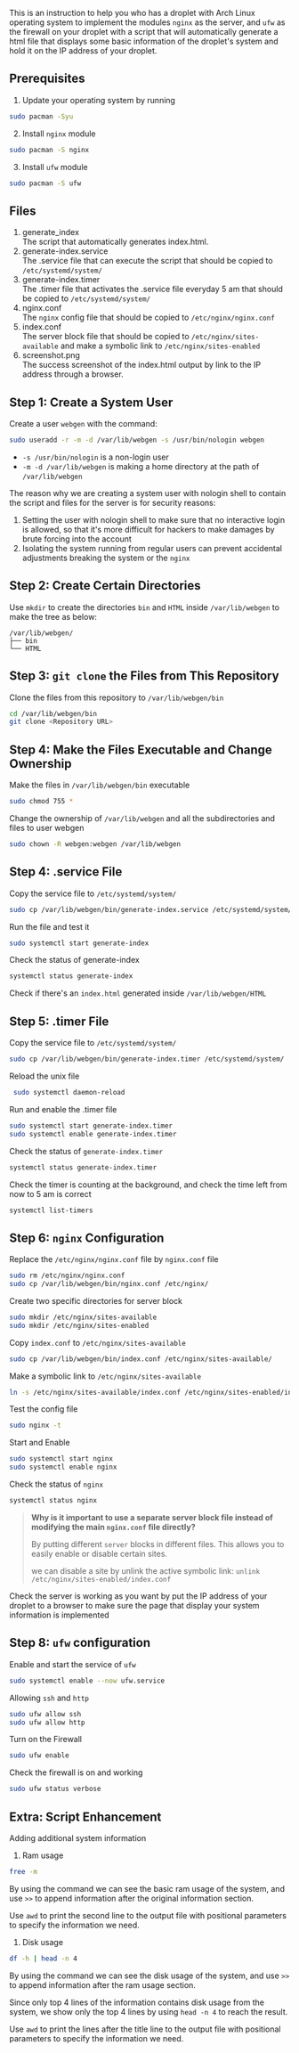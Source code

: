 This is an instruction to help you who has a droplet with Arch Linux operating system to implement the modules `nginx` as the server, and `ufw` as the firewall on your droplet with a script that will automatically generate a html file that displays some basic information of the droplet's system and hold it on the IP address of your droplet.

## Prerequisites
1. Update your operating system by running
```bash
sudo pacman -Syu
```

2. Install `nginx` module
```bash
sudo pacman -S nginx
```

3. Install `ufw` module
```bash
sudo pacman -S ufw
```

## Files
1. generate_index<br>
   The script that automatically generates index.html.
2. generate-index.service<br>
   The .service file that can execute the script that should be copied to `/etc/systemd/system/`
3. generate-index.timer<br>
   The .timer file that activates the .service file everyday 5 am that should be copied to `/etc/systemd/system/`
4. nginx.conf<br>
   The `nginx` config file that should be copied to `/etc/nginx/nginx.conf`   
5. index.conf<br>
   The server block file that should be copied to `/etc/nginx/sites-available` and make a symbolic link to `/etc/nginx/sites-enabled`
6. screenshot.png<br>
   The success screenshot of the index.html output by link to the IP address through a browser.

## Step 1: Create a System User

Create a user `webgen` with the command:
```bash
sudo useradd -r -m -d /var/lib/webgen -s /usr/bin/nologin webgen
```
- `-s /usr/bin/nologin` is a non-login user
- `-m -d /var/lib/webgen` is making a home directory at the path of `/var/lib/webgen`

The reason why we are creating a system user with nologin shell to contain the script and files for the server is for security reasons:
1. Setting the user with nologin shell to make sure that no interactive login is allowed, so that it's more difficult for hackers to make damages by brute forcing into the account
2. Isolating the system running from regular users can prevent accidental adjustments breaking the system or the `nginx` 

## Step 2: Create Certain Directories 
Use `mkdir` to create the directories `bin` and `HTML` inside `/var/lib/webgen` to make the tree as below:
```
/var/lib/webgen/
├── bin
└── HTML
```

## Step 3: `git clone` the Files from This Repository 
Clone the files from this repository to `/var/lib/webgen/bin`
```bash
cd /var/lib/webgen/bin
git clone <Repository URL>
```

## Step 4: Make the Files Executable and Change Ownership
Make the files in `/var/lib/webgen/bin` executable
```bash
sudo chmod 755 *
```

Change the ownership of `/var/lib/webgen` and all the subdirectories and files to user webgen
```bash
sudo chown -R webgen:webgen /var/lib/webgen
```

## Step 4: .service File
Copy the service file to `/etc/systemd/system/`
```bash
sudo cp /var/lib/webgen/bin/generate-index.service /etc/systemd/system/
```

Run the file and test it
```bash
sudo systemctl start generate-index
```

Check the status of generate-index
```bash
systemctl status generate-index
```

Check if there's an `index.html` generated inside `/var/lib/webgen/HTML`

## Step 5: .timer File
Copy the service file to `/etc/systemd/system/`
```bash
sudo cp /var/lib/webgen/bin/generate-index.timer /etc/systemd/system/
```

Reload the unix file
```bash
 sudo systemctl daemon-reload
```

Run and enable the .timer file
```bash
sudo systemctl start generate-index.timer
sudo systemctl enable generate-index.timer
```

Check the status of `generate-index.timer`
```bash
systemctl status generate-index.timer
```

Check the timer is counting at the background, and check the time left from now to 5 am is correct
```bash
systemctl list-timers
```

## Step 6: `nginx` Configuration

Replace the `/etc/nginx/nginx.conf` file by `nginx.conf` file
```bash
sudo rm /etc/nginx/nginx.conf
sudo cp /var/lib/webgen/bin/nginx.conf /etc/nginx/
```

Create two specific directories for server block
```bash
sudo mkdir /etc/nginx/sites-available
sudo mkdir /etc/nginx/sites-enabled
```

Copy `index.conf` to `/etc/nginx/sites-available`
```bash
sudo cp /var/lib/webgen/bin/index.conf /etc/nginx/sites-available/
```

Make a symbolic link to `/etc/nginx/sites-available`
```bash
ln -s /etc/nginx/sites-available/index.conf /etc/nginx/sites-enabled/index.conf
```

Test the config file
```bash
sudo nginx -t
```

Start and Enable
```bash
sudo systemctl start nginx
sudo systemctl enable nginx
```

Check the status of `nginx`
```bash
systemctl status nginx
```

>**Why is it important to use a separate server block file instead of modifying the main `nginx.conf` file directly?**
>
>By putting different `server` blocks in different files. This allows you to easily enable or disable certain sites.
>
>we can disable a site by unlink the active symbolic link:
>`unlink /etc/nginx/sites-enabled/index.conf`

Check the server is working as you want by put the IP address of your droplet to a browser to make sure the page that display your system information is implemented

## Step 8: `ufw` configuration

Enable and start the service of `ufw`
```bash
sudo systemctl enable --now ufw.service
```

Allowing `ssh` and `http`
```bash
sudo ufw allow ssh
sudo ufw allow http
```

Turn on the Firewall
```bash
sudo ufw enable
```

Check the firewall is on and working
```bash
sudo ufw status verbose
```

## Extra: Script Enhancement
Adding additional system information
1. Ram usage
```bash
free -m
```
By using the command we can see the basic ram usage of the system, and use `>>` to append information after the original information section.<br>

Use `awd` to print the second line to the output file with positional parameters to specify the information we need.<br>
   
1. Disk usage
```bash
df -h | head -n 4
```
By using the command we can see the disk usage of the system, and use `>>` to append information after the ram usage section.<br>

Since only top 4 lines of the information contains disk usage from the system, we show only the top 4 lines by using `head -n 4` to reach the result.<br>

Use `awd` to print the lines after the title line to the output file with positional parameters to specify the information we need.<br>
